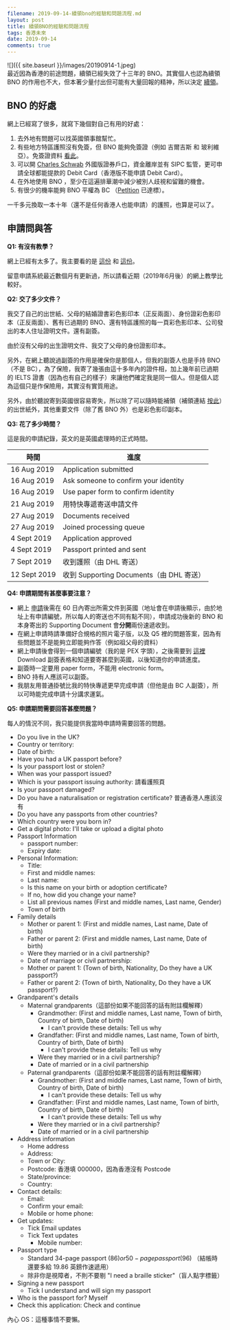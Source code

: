 ```yaml
---
filename: 2019-09-14-續領bno的經驗和問題流程.md
layout: post
title: 續領BNO的經驗和問題流程
tags: 香港未來
date: 2019-09-14
comments: true
---
```


![]({{ site.baseurl }}/images/20190914-1.jpeg)  
最近因為香港的前途問題，續領已經失效了十三年的 BNO。其實個人也認為續領 BNO 的作用也不大，但本著少量付出但可能有大量回報的精神，所以決定 [續領](https://www.gov.uk/overseas-passports)。

## BNO 的好處

網上已經寫了很多，就寫下幾個對自己有用的好處：

1. 去外地有問題可以找英國領事館幫忙。
2. 有些地方特區護照沒有免簽，但 BNO 能夠免簽證（例如 吉爾吉斯 和 玻利維亞）。免簽證資料 [看此](https://blog.goflyla.com/2019%E4%B8%96%E7%95%8C%E5%90%84%E5%9C%8B%E6%97%85%E9%81%8A%E7%B0%BD%E8%AD%89visa%E5%A4%A7%E5%85%A8-%E9%A6%99%E6%B8%AF%E7%89%B9%E5%8D%80%E8%AD%B7%E7%85%A7%E5%8F%8Abno/)。
3. 可以開 [Charles Schwab](https://international.schwab.com/public/international/us_investing) 外國版證券戶口，資金離岸並有 SIPC 監管，更可申請全球都能提款的 Debit Card（香港版不能申請 Debit Card）。
4. 在外地使用 BNO ，至少在這遍排華潮中減少被別人歧視和留難的機會。
5. 有很少的機率能夠 BNO 平權為 BC （[PetItion](https://petition.parliament.uk/petitions/244402) 已達標）。

一千多元換取一本十年（還不是任何香港人也能申請）的護照，也算是可以了。

## 申請問與答

**Q1: 有沒有教學？**

網上已經有太多了。我主要看的是 [這份](https://docs.google.com/document/d/1sccskS5ZN9vRZveWFRS0vneBNO5Fk8csOKj3H2s3sdU/mobilebasic?pli=1#) 和 [這份](https://www.bnohk.org)。

留意申請系統最近數個月有更新過，所以請看近期（2019年6月後）的網上教學比較好。


**Q2: 交了多少文件？**

我交了自己的出世紙、父母的結婚證書彩色影印本（正反兩面）、身份證彩色影印本（正反兩面）、舊有已過期的 BNO、還有特區護照的每一頁彩色影印本、公司發出的本人住址證明文件。還有副簽。

由於沒有父母的出生證明文件、我交了父母的身份證影印本。

另外，在網上聽說過副簽的作用是確保你是那個人，但我的副簽人也是手持 BNO（不是 BC），為了保險，我寄了幾張由這十多年內的證件相，加上幾年前已過期的 IELTS 證書（因為也有自己的樣子）來讓他們確定我是同一個人。但是個人認為這個只是作保險用，其實沒有實質用途。

另外，由於聽說寄到英國很容易寄失，所以除了可以隨時能補領（補領連結 [按此](https://www.immd.gov.hk/hkt/services/birth-death/Application_for_Search_of_Birth_Records_and_Certified_Copy_of_Birth_Entry.html)）的出世紙外，其他重要文件（除了舊 BNO 外）也是彩色影印副本。

**Q3: 花了多少時間？**

這是我的申請紀錄，英文的是英國處理時的正式時間。

|時間|進度|
|---|---|
|16 Aug 2019|Application submitted|
|16 Aug 2019|Ask someone to confirm your identity|
|16 Aug 2019|Use paper form to confirm identity|
|21 Aug 2019|用特快專遞寄送申請文件|
|27 Aug 2019|Documents received|
|27 Aug 2019|Joined processing queue|
|4 Sept 2019|Application approved|
|4 Sept 2019|Passport printed and sent|
|7 Sept 2019|收到護照（由 DHL 寄送）|
|12 Sept 2019|收到 Supporting Documents（由 DHL 寄送）|


**Q4: 申請期間有甚麼事要注意？**

* 網上 [申請](https://www.gov.uk/overseas-passports)後需在 60 日內寄出所需文件到英國（地址會在申請後顯示，由於地址上有申請編號，所以每人的寄送也不同有點不同），申請成功後新的 BNO 和本身寄出的 Supporting Document 會**分開**兩份速遞收到。
* 在網上申請時請準備好合規格的照片電子版，以及 Q5 裡的問題答案，因為有些問題並不是能夠立即能夠作答（例如祖父母的資料）
* 網上申請後會得到一個申請編號（我的是 PEX 字頭），之後需要到 [這裡](https://www.passport.service.gov.uk/track/reference)  Download 副簽表格和知道要寄甚麼到英國，以後知道你的申請進度。
* 副簽時一定要用 paper form，不能用 electronic form。
* BNO 持有人應該可以副簽。
* 我朋友用普通掛號比我的特快專遞更早完成申請（但他是由 BC 人副簽），所以可時能完成申請十分講求運氣。


**Q5: 申請期問需要回答甚麼問題？**

每人的情況不同，我只能提供我當時申請時需要回答的問題。

* Do you live in the UK? 
* Country or territory:
* Date of birth:
* Have you had a UK passport before? 
* Is your passport lost or stolen? 
* When was your passport issued? 
* Which is your passport issuing authority: 請看護照頁 
* Is your passport damaged? 
* Do you have a naturalisation or registration certificate? 普通香港人應該沒有
* Do you have any passports from other countries? 
* Which country were you born in? * Get a digital photo: I'll take or upload a digital photo
* Passport Information
	* passport number: 
	* Expiry date: 
* Personal Information:
	* Title: 
	* First and middle names: 
	* Last name: 
	* Is this name on your birth or adoption certificate? 
	* If no, how did you change your name? 
	* List all previous names (First and middle names, Last name, Gender)	* Town of birth* Family details
	* Mother or parent 1: (First and middle names, Last name, Date of birth)
	* Father or parent 2: (First and middle names, Last name, Date of birth)
	* Were they married or in a civil partnership? 
	* Date of marriage or civil partnership: 
	* Mother or parent 1: (Town of birth, Nationality, Do they have a UK passport?)
	* Father or parent 2: (Town of birth, Nationality, Do they have a UK passport?)
* Grandparent's details
	* Maternal grandparents（這部份如果不能回答的話有附註欄解釋）
		* Grandmother: (First and middle names, Last name, Town of birth, Country of birth, Date of birth)
			* I can't provide these details: Tell us why
		* Grandfather: (First and middle names, Last name, Town of birth, Country of birth, Date of birth)
			* I can't provide these details: Tell us why 
		* Were they married or in a civil partnership? 
		* Date of married or in a civil partnership
	* Paternal grandparents（這部份如果不能回答的話有附註欄解釋）
		* Grandmother: (First and middle names, Last name, Town of birth, Country of birth, Date of birth)
			* I can't provide these details: Tell us why
		* Grandfather: (First and middle names, Last name, Town of birth, Country of birth, Date of birth)
			* I can't provide these details: Tell us why 
		* Were they married or in a civil partnership? 
		* Date of married or in a civil partnership
* Address information
	* Home address
	* Address: 
	* Town or City:
	* Postcode: 香港填 000000，因為香港沒有 Postcode
	* State/province: <BLANK>
	* Country: 
* Contact details:
	* Email: 
	* Confirm your email: 
	* Mobile or home phone:
* Get updates:
	* Tick Email updates
	* Tick Text updates
		* Mobile number:
* Passport type
	* Standard 34-page passport ($86) or 50-page passport ($96) （結帳時還要多給 19.86 英鎊作速遞用）
	* 除非你是視障者，不則不要剔 "I need a braille sticker"（盲人點字標籤）* Signing a new passport
	* Tick I understand and will sign my passport
* Who is the passport for? Myself
* Check this application: Check and continue

內心 OS：這種事情不要懶。
